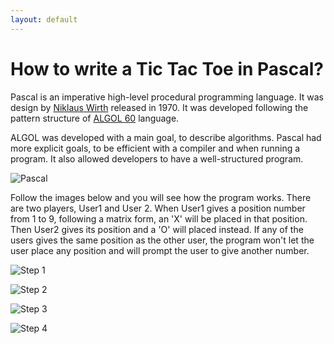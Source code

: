 ```yaml
---
layout: default
---
```


# How to write a Tic Tac Toe in Pascal?

Pascal is an imperative high-level procedural programming language. It was design by [Niklaus Wirth](https://en.wikipedia.org/wiki/Niklaus_Wirth) released in 1970. It was developed following the pattern structure of [ALGOL 60](https://en.wikipedia.org/wiki/ALGOL_60) language.

ALGOL was developed with a main goal, to describe algorithms. Pascal had more explicit goals, to be efficient with a compiler and when running a program. It also allowed developers to have a well-structured program.

![Pascal](/blog/assets/img/pascal.png)

Follow the images below and you will see how the program works. There are two players, User1 and User 2. When User1 gives a position number from 1 to 9, following a matrix form, an 'X' will be placed in that position. Then User2 gives its position and a 'O' will placed instead. If any of the users gives the same position as the other user, the program won't let the user place any position and will prompt the user to give another number. 

![Step 1](/blog/assets/img/Step_1.png)

![Step 2](/blog/assets/img/Step_2.png)

![Step 3](/blog/assets/img/Step_3.png)

![Step 4](/blog/assets/img/Step_4.png)

